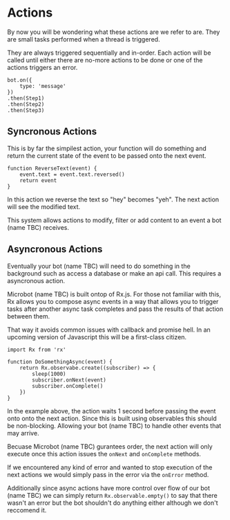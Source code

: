 # Actions

By now you will be wondering what these actions are we refer to are. They
are small tasks performed when a thread is triggered.

They are always triggered sequentially and in-order. Each action will be
called until either there are no-more actions to be done or one of the
actions triggers an error.

```
bot.on({
    type: 'message'
})
.then(Step1)
.then(Step2)
.then(Step3)
```

## Syncronous Actions

This is by far the simpilest action, your function will do something and
return the current state of the event to be passed onto the next event.

```
function ReverseText(event) {
    event.text = event.text.reversed()
    return event
}
```

In this action we reverse the text so "hey" becomes "yeh". The next action
will see the modified text. 

This system allows actions to modify, filter or add content to an event
a bot (name TBC) receives.

## Asyncronous Actions

Eventually your bot (name TBC) will need to do something in the background such as
access a database or make an api call. This requires a asyncronous action.

Microbot (name TBC) is built ontop of Rx.js. For those not familiar with this, Rx
allows you to compose async events in a way that allows you to trigger tasks after
another async task completes and pass the results of that action between them.

That way it avoids common issues with callback and promise hell. In an upcoming
version of Javascript this will be a first-class citizen.

```
import Rx from 'rx'

function DoSomethingAsync(event) {
    return Rx.observabe.create((subscriber) => {
        sleep(1000)
        subscriber.onNext(event)
        subscriber.onComplete()
    })
}
```

In the example above, the action waits 1 second before passing the event
onto onto the next action. Since this is built using observables this should
be non-blocking. Allowing your bot (name TBC) to handle other events that may
arrive.

Becuase Microbot (name TBC) gurantees order, the next action will only execute
once this action issues the `onNext` and `onComplete` methods.

If we encountered any kind of error and wanted to stop execution of the next
actions we would simply pass in the error via the `onError` method.

Additionally since async actions have more control over flow of our bot (name TBC)
we can simply return `Rx.observable.empty()` to say that there wasn't an error
but the bot shouldn't do anything either although we don't reccomend it.
